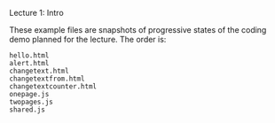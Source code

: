 Lecture 1: Intro

These example files are snapshots of progressive states of the coding demo planned for the lecture.  The order is:

    hello.html
    alert.html
    changetext.html
    changetextfrom.html
    changetextcounter.html
    onepage.js
    twopages.js
    shared.js
